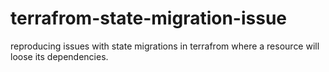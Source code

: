 # terrafrom-state-migration-issue
reproducing issues with state migrations in terrafrom where a resource will loose its dependencies. 
